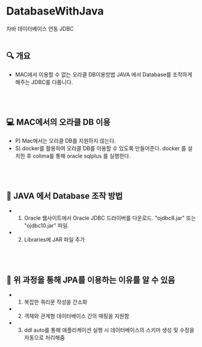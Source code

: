 # DatabaseWithJava
자바 데이터베이스 연동 JDBC
<br></br>

## 🔍 개요

- MAC에서 이용할 수 없는 오라클 DB이용방법 JAVA 에서 Database를 조작하게 해주는 JDBC를 다룹니다.
<br></br><br></br>

## 💻 MAC에서의 오라클 DB 이용

- P) Mac에서는 오라클 DB를 지원하지 않는다.
- S) docker를 활용하여 오라클 DB를 이용할 수 있도록 만들어준다.
docker 를 설치한 후 colima를 통해 oracle sqlplus 를 실행한다.
<br></br><br></br>


## 📑 JAVA 에서 Database 조작 방법
 - 1) Oracle 웹사이트에서 Oracle JDBC 드라이버를 다운로드.  "ojdbc8.jar" 또는 "ojdbc10.jar" 파일.
 - 2) Libraries에 JAR 파일 추가
<br></br><br></br>

## 🤔 위 과정을 통해 JPA를 이용하는 이유를 알 수 있음
- 1) 복잡한 쿼리문 작성을 간소화
- 2) 객체와 관계형 데이터베이스 간의 매핑을 지원함
- 3) ddl auto를 통해 애플리케이션 실행 시 데이터베이스의 스키마 생성 및 수정을 자동으로 처리해줌
